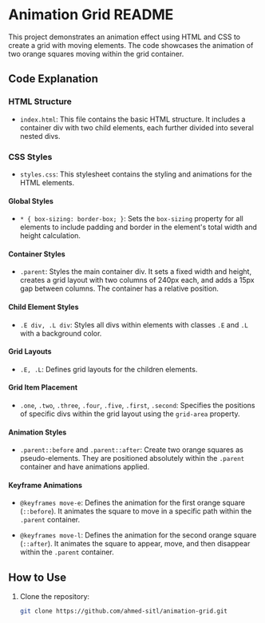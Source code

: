 # Animation Grid README

This project demonstrates an animation effect using HTML and CSS to create a grid with moving elements. The code showcases the animation of two orange squares moving within the grid container.

## Code Explanation

### HTML Structure

- `index.html`: This file contains the basic HTML structure. It includes a container div with two child elements, each further divided into several nested divs.

### CSS Styles

- `styles.css`: This stylesheet contains the styling and animations for the HTML elements.

#### Global Styles

- `* { box-sizing: border-box; }`: Sets the `box-sizing` property for all elements to include padding and border in the element's total width and height calculation.

#### Container Styles

- `.parent`: Styles the main container div. It sets a fixed width and height, creates a grid layout with two columns of 240px each, and adds a 15px gap between columns. The container has a relative position.

#### Child Element Styles

- `.E div, .L div`: Styles all divs within elements with classes `.E` and `.L` with a background color.

#### Grid Layouts

- `.E, .L`: Defines grid layouts for the children elements.

#### Grid Item Placement

- `.one`, `.two`, `.three`, `.four`, `.five`, `.first`, `.second`: Specifies the positions of specific divs within the grid layout using the `grid-area` property.

#### Animation Styles

- `.parent::before` and `.parent::after`: Create two orange squares as pseudo-elements. They are positioned absolutely within the `.parent` container and have animations applied.

#### Keyframe Animations

- `@keyframes move-e`: Defines the animation for the first orange square (`::before`). It animates the square to move in a specific path within the `.parent` container.

- `@keyframes move-l`: Defines the animation for the second orange square (`::after`). It animates the square to appear, move, and then disappear within the `.parent` container.

## How to Use

1. Clone the repository:

   ```bash
   git clone https://github.com/ahmed-sitl/animation-grid.git
